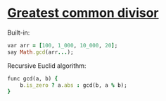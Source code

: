 [1]: http://rosettacode.org/wiki/Greatest_common_divisor

# [Greatest common divisor][1]

Built-in:

```ruby
var arr = [100, 1_000, 10_000, 20];
say Math.gcd(arr...);
```

Recursive Euclid algorithm:

```ruby
func gcd(a, b) {
    b.is_zero ? a.abs : gcd(b, a % b);
}
```
